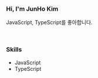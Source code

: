 ### Hi, I'm JunHo Kim

JavaScript, TypeScript를 좋아합니다.

<br />

### Skills

- JavaScript
- TypeScript

<br />
